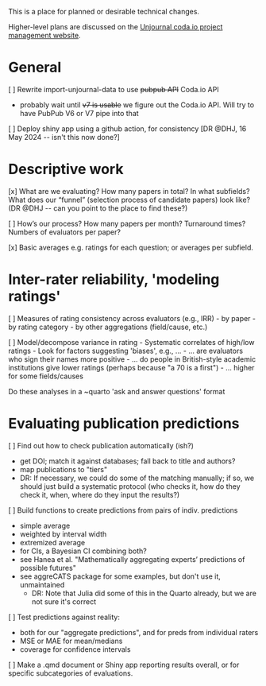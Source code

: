 This is a place for planned or desirable technical changes.

Higher-level plans are discussed on
the [Unjournal coda.io project management website](https://coda.io/d/Project-Management-UJ_dOyXJoZ6imx/Projects_subw9#Projects_tuA9I/r30&view=full).

# General

[ ] Rewrite import-unjournal-data to use ~~pubpub API~~ Coda.io API

- probably wait until ~~v7 is usable~~ we figure out the Coda.io API. Will try to have PubPub V6 or V7 pipe into that

[ ] Deploy shiny app using a github action, for consistency [DR @DHJ, 16 May 2024 -- isn't this now done?]

# Descriptive work

[x] What are we evaluating? How many papers in total? In what subfields? What does our “funnel” (selection process of candidate papers) look like?
(DR @DHJ -- can you point to the place to find these?)

[ ] How’s our process? How many papers per month? Turnaround times?
  Numbers of evaluators per paper?

[x] Basic averages e.g. ratings for each question; or averages per subfield.


# Inter-rater reliability, 'modeling ratings'

[ ] Measures of rating consistency across evaluators (e.g., IRR)
    - by paper
    - by rating category
    - by other aggregations (field/cause, etc.)

[  ] Model/decompose variance in rating
    - Systematic correlates of high/low ratings
    - Look for factors suggesting 'biases', e.g.,  ...
    - ... are evaluators who sign their names more positive
    - ... do people in British-style academic institutions give lower ratings (perhaps because "a 70 is a first")
    - ... higher for some fields/causes

Do these analyses in a ~quarto 'ask and answer questions' format

# Evaluating publication predictions

[ ] Find out how to check publication automatically (ish?)
  - get DOI; match it against databases; fall back to title and authors?
  - map publications to "tiers"
  - DR: If necessary, we could do some of the matching manually; if so, we should just build a systematic protocol (who checks it, how do they check it, when, where do they input the results?)

[ ] Build functions to create predictions from pairs of indiv. predictions
  - simple average
  - weighted by interval width
  - extremized average
  - for CIs, a Bayesian CI combining both?
  - see Hanea et al.
    "Mathematically aggregating experts’ predictions of possible futures"
  - see aggreCATS package for some examples, but don't use it, unmaintained
    - DR: Note that Julia did some of this in the Quarto already, but we are not sure it's correct

[ ] Test predictions against reality:
  - both for our "aggregate predictions", and for preds from individual raters
  - MSE or MAE for mean/medians
  - coverage for confidence intervals

[ ] Make a .qmd document or Shiny app reporting results overall, or for specific subcategories of evaluations.
